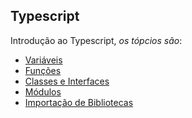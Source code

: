 Typescript
--------------------------------------------------
Introdução ao Typescript, *os tópcios são*:

* [Variáveis](https://github.com/robsonoduarte/learn-angularjs/blob/master/construindo-aplicacoes-web-com-o-novo-angular-4/typescript/variaveis.ts)
* [Funções](https://github.com/robsonoduarte/learn-angularjs/blob/master/construindo-aplicacoes-web-com-o-novo-angular-4/typescript/funcoes.ts)
* [Classes e Interfaces](https://github.com/robsonoduarte/learn-angularjs/blob/master/construindo-aplicacoes-web-com-o-novo-angular-4/typescript/classes-e-interfaces.ts)
* [Módulos](https://github.com/robsonoduarte/learn-angularjs/blob/master/construindo-aplicacoes-web-com-o-novo-angular-4/typescript/modulos.ts)
* [Importação de Bibliotecas](https://github.com/robsonoduarte/learn-angularjs/blob/master/construindo-aplicacoes-web-com-o-novo-angular-4/typescript/importacao-biblioteca-js.ts)
